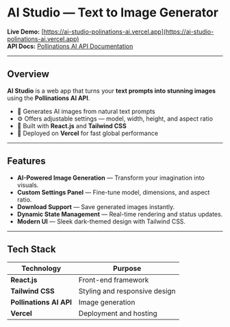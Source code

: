 # AI Studio — Text to Image Generator

**Live Demo:** [https://ai-studio-polinations-ai.vercel.app](https://ai-studio-polinations-ai.vercel.app)  
**API Docs:** [Pollinations AI API Documentation](https://github.com/pollinations/pollinations/blob/master/APIDOCS.md)

---

## Overview

**AI Studio** is a web app that turns your **text prompts into stunning images** using the **Pollinations AI API**.

- 🧠 Generates AI images from natural text prompts
- ⚙️ Offers adjustable settings — model, width, height, and aspect ratio
- 🎨 Built with **React.js** and **Tailwind CSS**
- 🚀 Deployed on **Vercel** for fast global performance

---

## Features

- **AI-Powered Image Generation** — Transform your imagination into visuals.
- **Custom Settings Panel** — Fine-tune model, dimensions, and aspect ratio.
- **Download Support** — Save generated images instantly.
- **Dynamic State Management** — Real-time rendering and status updates.
- **Modern UI** — Sleek dark-themed design with Tailwind CSS.

---

## Tech Stack

| Technology              | Purpose                       |
| ----------------------- | ----------------------------- |
| **React.js**            | Front-end framework           |
| **Tailwind CSS**        | Styling and responsive design |
| **Pollinations AI API** | Image generation              |
| **Vercel**              | Deployment and hosting        |
